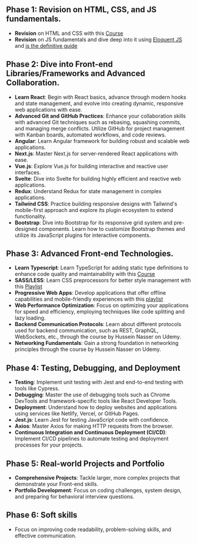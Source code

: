 ## Phase 1: Revision on HTML, CSS, and JS fundamentals.
- **Revision** on HTML and CSS with this [Course](https://www.youtube.com/watch?v=HGTJBPNC-Gw&t=5007s)
- **Revision** on JS fundamentals and dive deep into it using [Eloquent JS](https://eloquentjavascript.net/) and [js the definitive guide](https://www.oreilly.com/library/view/javascript-the-definitive/9781491952016/)

## Phase 2: Dive into Front-end Libraries/Frameworks and Advanced Collaboration.
- **Learn React**: Begin with React basics, advance through modern hooks and state management, and evolve into creating dynamic, responsive web applications with ease.
- **Advanced Git and GitHub Practices**: Enhance your collaboration skills with advanced Git techniques such as rebasing, squashing commits, and managing merge conflicts. Utilize GitHub for project management with Kanban boards, automated workflows, and code reviews.
- **Angular**: Learn Angular framework for building robust and scalable web applications.
- **Next.js**: Master Next.js for server-rendered React applications with ease.
- **Vue.js**: Explore Vue.js for building interactive and reactive user interfaces.
- **Svelte**: Dive into Svelte for building highly efficient and reactive web applications.
- **Redux**: Understand Redux for state management in complex applications.
- **Tailwind CSS**: Practice building responsive designs with Tailwind's mobile-first approach and explore its plugin ecosystem to extend functionality.
- **Bootstrap**: Dive into Bootstrap for its responsive grid system and pre-designed components. Learn how to customize Bootstrap themes and utilize its JavaScript plugins for interactive components.
## Phase 3: Advanced Front-end Technologies.
- **Learn Typescript**: Learn TypeScript for adding static type definitions to enhance code quality and maintainability with this [Course](https://www.youtube.com/watch?v=30LWjhZzg50)
- **SASS/LESS**: Learn CSS preprocessors for better style management with this [Playlist](https://www.youtube.com/playlist?list=PLDoPjvoNmBAzlpyFHOaB3b-eubmF0TAV2)
- **Progressive Web Apps**: Develop applications that offer offline capabilities and mobile-friendly experiences with this [playlist](https://www.youtube.com/watch?v=BByUknfLTuA&list=PLlrxD0HtieHjqO1pNqScMngrV7oFro-TY)
- **Web Performance Optimization**: Focus on optimizing your applications for speed and efficiency, employing techniques like code splitting and lazy loading.
- **Backend Communication Protocols**: Learn about different protocols used for backend communication, such as REST, GraphQL, WebSockets, etc., through the course by Hussein Nasser on Udemy.
- **Networking Fundamentals**: Gain a strong foundation in networking principles through the course by Hussein Nasser on Udemy.

## Phase 4: Testing, Debugging, and Deployment
- **Testing**: Implement unit testing with Jest and end-to-end testing with tools like Cypress.
- **Debugging**: Master the use of debugging tools such as Chrome DevTools and framework-specific tools like React Developer Tools.
- **Deployment**: Understand how to deploy websites and applications using services like Netlify, Vercel, or GitHub Pages.
- **Jest.js**: Learn Jest for testing JavaScript code with confidence.
- **Axios**: Master Axios for making HTTP requests from the browser.
- **Continuous Integration and Continuous Deployment (CI/CD)**: Implement CI/CD pipelines to automate testing and deployment processes for your projects.

## Phase 5: Real-world Projects and Portfolio
- **Comprehensive Projects**: Tackle larger, more complex projects that demonstrate your Front-end skills.
- **Portfolio Development**: Focus on coding challenges, system design, and preparing for behavioral interview questions.

## Phase 6: Soft skills
- Focus on improving code readability, problem-solving skills, and effective communication.

